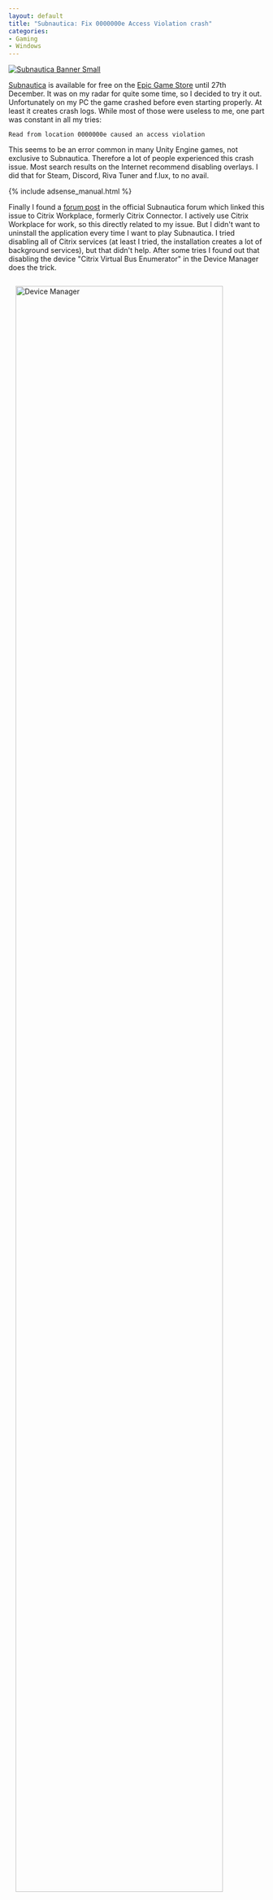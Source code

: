 ```yaml
---
layout: default
title: "Subnautica: Fix 0000000e Access Violation crash"
categories:
- Gaming
- Windows
---
```


<a href="{{site.url}}/assets/images/2018/2018-12-16-subnautica-banner.pn"><img src="{{site.url}}/assets/images/2018/2018-12-16-subnautica-banner-small.jpg" alt="Subnautica Banner Small"></a>

[Subnautica](https://www.humblebundle.com/store/subnautica?partner=m3adow) is available for free on the [Epic Game Store](https://www.epicgames.com/store/en-US/product/subnautica/home)  until 27th December. It was on my radar for quite some time, so I decided to try it out. Unfortunately on my PC the game crashed before even starting properly. At least it creates crash logs. While most of those were useless to me, one part was constant in all my tries:

```text
Read from location 0000000e caused an access violation
```

This seems to be an error common in many Unity Engine games, not exclusive to Subnautica. Therefore a lot of people experienced this crash issue. Most search results on the Internet recommend disabling overlays. I did that for Steam, Discord, Riva Tuner and f.lux, to no avail.  

<!--more-->

{% include adsense_manual.html %}

Finally I found a [forum post](https://forums.unknownworlds.com/discussion/155160/discovered-reason-for-game-crashing-when-launching-access-violation#latest) in the official Subnautica forum which linked this issue to Citrix Workplace, formerly Citrix Connector. I actively use Citrix Workplace for work, so this directly related to my issue. But I didn't want to uninstall the application every time I want to play Subnautica. I tried disabling all of Citrix services (at least I tried, the installation creates a lot of background services), but that didn't help. After some tries I found out that disabling the device "Citrix Virtual Bus Enumerator" in the Device Manager does the trick.

<a href="{{site.url}}/assets/images/2018/2018-12-16-subnautica-device-manager-citrix-virtual-bus.png"><img src="{{site.url}}/assets/images/2018/2018-12-16-subnautica-device-manager-citrix-virtual-bus.png" style="width: 90%; margin: 1em;" alt="Device Manager"></a>

Reenabling the device when I need Citrix or disabling it when I want to play Subnautica is an acceptable burden. For people who want to automate the switch, there are solutions via [batch](https://stackoverflow.com/questions/47530182/enabling-disabling-the-device-in-windows-10-from-command-line) or [Power Shell](https://blog.kulman.sk/enabling-and-disabling-hardware-devices-with-powershell/) available.
